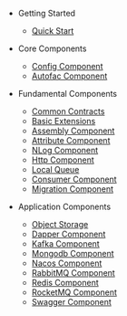 - Getting Started

  - [Quick Start](/docs/en-us/quickstart.md)

- Core Components

  - [Config Component](/docs/en-us/components/ConfigSdk.md)
  - [Autofac Component](/docs/en-us/components/AutofacSdk.md)

- Fundamental Components

  - [Common Contracts](/docs/en-us/components/ContractSdk.md)
  - [Basic Extensions](/docs/en-us/components/CommonSdk.md)
  - [Assembly Component](/docs/en-us/components/AssemblySdk.md)
  - [Attribute Component](/docs/en-us/components/AttributeSdk.md)
  - [NLog Component](/docs/en-us/components/NLogSdk.md)
  - [Http Component](/docs/en-us/components/HttpSdk.md)
  - [Local Queue](/docs/en-us/components/QueueSdk.md)
  - [Consumer Component](/docs/en-us/components/ConsumerSdk.md)
  - [Migration Component](/docs/en-us/components/MigrationSdk.md)

- Application Components

  - [Object Storage](/docs/en-us/components/ObjectSdk.md)
  - [Dapper Component](/docs/en-us/components/DapperSdk.md)
  - [Kafka Component](/docs/en-us/components/KafkaSdk.md)
  - [Mongodb Component](/docs/en-us/components/MongodbSdk.md)
  - [Nacos Component](/docs/en-us/components/NacosSdk.md)
  - [RabbitMQ Component](/docs/en-us/components/RabbitMQSdk.md)
  - [Redis Component](/docs/en-us/components/RedisSdk.md)
  - [RocketMQ Component](/docs/en-us/components/RocketMQSdk.md)
  - [Swagger Component](/docs/en-us/components/SwaggerSdk.md)
